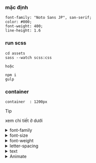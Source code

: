 ### mặc định

```
font-family: "Noto Sans JP", san-serif;
color: #000;
font-weight: 400;
line-height: 1.6
```

### run scss

```
cd assets
sass --watch scss:css

hoặc

npm i
gulp
```

### container

```
container  : 1200px
```

> [!TIP]
> xem chi tiết ở dưới

<details>
<summary>font-family</summary>
xem thêm ở /assets/scss/mixins/fonts/_font-family.scss

```css
.class-name {
    @extend %ff-name[noto, roboto, poppins, ...];
}
```

</details>

<details>
<summary>font-size</summary>
xem thêm ở /assets/scss/mixins/fonts/_font-size.scss

```css
.class-name {
    @extend %fz-number[custom];
}
```

</details>

<details>
<summary>font-weight</summary>
xem thêm ở /assets/scss/mixins/fonts/_font-weight.scss

```css
.class-name {
    @extend %fw-number[100...900];
}
```

</details>

<details>
<summary>letter-spacing</summary>
xem thêm ở /assets/scss/mixins/_letter-spacing.scss

```css
.class-name {
    @extend %lts-number[-100, 0, 100];
}
```

</details>

<details>
<summary>text</summary>
xem thêm ở /assets/scss/mixins/_text.scss

```css
.class-name {
    @extend %txt-direction[left-center-right];
    @extend %txt-palt;
}
```

</details>

<details>
<summary>Animate</summary>
xem thêm ở /assets/scss/foundation/_f_animate.scss

```html
<div class="js_ani fadeup">
    <!-- code here -->
</div>
<div class="js_ani fadeleft">
    <!-- code here -->
</div>
<div class="js_ani fadedown">
    <!-- code here -->
</div>
<div class="js_ani faderight">
    <!-- code here -->
</div>
<div class="js_ani scaleup">
    <!-- code here -->
</div>
<div class="js_ani scaledown">
    <!-- code here -->
</div>
<div class="js_ani after_slidebar">
    <div class="after_slidebar_inside">
        <!-- code here -->
    </div>
</div>
<figure class="js_ani after_slidebar">
    <img class="after_slidebar_inside" src="" alt="" />
</figure>
```

</details>
